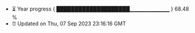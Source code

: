 - ⏳ Year progress { ████████████████████▁▁▁▁▁▁▁▁▁▁ } 68.48 %
- ⏰ Updated on Thu, 07 Sep 2023 23:16:16 GMT

